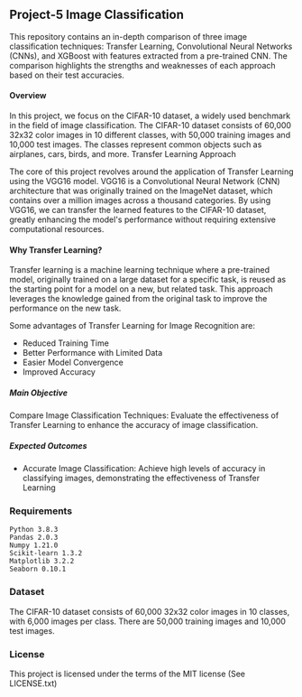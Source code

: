 ## Project-5 Image Classification 


This repository contains an in-depth comparison of three image classification techniques: Transfer Learning, Convolutional Neural Networks (CNNs), and XGBoost with features extracted from a pre-trained CNN. The comparison highlights the strengths and weaknesses of each approach based on their test accuracies.



#### Overview

In this project, we focus on the CIFAR-10 dataset, a widely used benchmark in the field of image classification. The CIFAR-10 dataset consists of 60,000 32x32 color images in 10 different classes, with 50,000 training images and 10,000 test images. The classes represent common objects such as airplanes, cars, birds, and more.
Transfer Learning Approach

The core of this project revolves around the application of Transfer Learning using the VGG16 model. VGG16 is a Convolutional Neural Network (CNN) architecture that was originally trained on the ImageNet dataset, which contains over a million images across a thousand categories. By using VGG16, we can transfer the learned features to the CIFAR-10 dataset, greatly enhancing the model's performance without requiring extensive computational resources.


#### Why Transfer Learning?

Transfer learning is a machine learning technique where a pre-trained model, originally trained on a large dataset for a specific task, is reused as the starting point for a model on a new, but related task. This approach leverages the knowledge gained from the original task to improve the performance on the new task.

Some advantages of Transfer Learning for Image Recognition are:
- Reduced Training Time
- Better Performance with Limited Data
- Easier Model Convergence
- Improved Accuracy



##### Main Objective
Compare Image Classification Techniques: Evaluate the effectiveness of Transfer Learning to enhance the accuracy of image classification.

##### Expected Outcomes
* Accurate Image Classification: Achieve high levels of accuracy in classifying images, demonstrating the effectiveness of Transfer Learning

### Requirements 

    Python 3.8.3
    Pandas 2.0.3
    Numpy 1.21.0
    Scikit-learn 1.3.2
    Matplotlib 3.2.2
    Seaborn 0.10.1


### Dataset


The CIFAR-10 dataset consists of 60,000 32x32 color images in 10 classes, with 6,000 images per class. There are 50,000 training images and 10,000 test images.



### License
This project is licensed under the terms of the MIT license (See LICENSE.txt)

